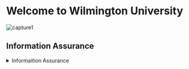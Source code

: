 # Welcome to Wilmington University

![capture1](https://user-images.githubusercontent.com/44885441/48521130-2ff67780-e841-11e8-8efa-807518dbd66f.PNG)

## Information Assurance

<details>
<summary> Informaition Assurance </summary>
<br>
<pre>

----------------------
 |  Information Assurance     | Instructor                 | Cost                       | Schedule                 | 
| -------------------------- |:--------------------------:| --------------------------:|--------------------------
| - MAJ 6610                 | Mario Yepes                | $1600                      |Wednesday / Tuesday       |
| - MAJ 7000                 | James Jones                | $1600                      |Tuesday / Thursday        |
| - SEC 6010                 | Ryan Connor                | $1400                      |Friday                    |
| - SEC 6030                 | Jhon Smith                 | $1400                      |Monday                    |
| - SEC 6060                 | Beverly Flowers            | $1400                      |Thursday      
-----------------------------
 

